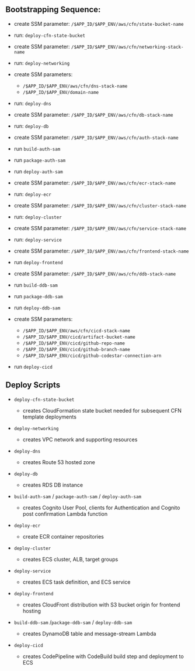 ## Bootstrapping Sequence:

- create SSM parameter: `/$APP_ID/$APP_ENV/aws/cfn/state-bucket-name`
- run: `deploy-cfn-state-bucket`

- create SSM parameter: `/$APP_ID/$APP_ENV/aws/cfn/networking-stack-name`
- run: `deploy-networking`

- create SSM parameters:
    - `/$APP_ID/$APP_ENV/aws/cfn/dns-stack-name`
    - `/$APP_ID/$APP_ENV/domain-name`
- run: `deploy-dns`

- create SSM parameter: `/$APP_ID/$APP_ENV/aws/cfn/db-stack-name`
- run: `deploy-db`

- create SSM parameter: `/$APP_ID/$APP_ENV/aws/cfn/auth-stack-name`
- run `build-auth-sam`
- run `package-auth-sam`
- run `deploy-auth-sam`

- create SSM parameter: `/$APP_ID/$APP_ENV/aws/cfn/ecr-stack-name`
- run: `deploy-ecr`

- create SSM parameter: `/$APP_ID/$APP_ENV/aws/cfn/cluster-stack-name`
- run: `deploy-cluster`

- create SSM parameter: `/$APP_ID/$APP_ENV/aws/cfn/service-stack-name`
- run: `deploy-service`

- create SSM parameter: `/$APP_ID/$APP_ENV/aws/cfn/frontend-stack-name`
- run `deploy-frontend`

- create SSM parameter: `/$APP_ID/$APP_ENV/aws/cfn/ddb-stack-name`
- run `build-ddb-sam`
- run `package-ddb-sam`
- run `deploy-ddb-sam`

- create SSM parameters:
    - `/$APP_ID/$APP_ENV/aws/cfn/cicd-stack-name`
    - `/$APP_ID/$APP_ENV/cicd/artifact-bucket-name`
    - `/$APP_ID/$APP_ENV/cicd/github-repo-name`
    - `/$APP_ID/$APP_ENV/cicd/github-branch-name`
    - `/$APP_ID/$APP_ENV/cicd/github-codestar-connection-arn`
- run `deploy-cicd`

## Deploy Scripts
- `deploy-cfn-state-bucket`
    - creates CloudFormation state bucket needed for subsequent CFN template deployments

- `deploy-networking`
    - creates VPC network and supporting resources

- `deploy-dns`
    - creates Route 53 hosted zone

- `deploy-db`
    - creates RDS DB instance

- `build-auth-sam` / `package-auth-sam` / `deploy-auth-sam`
    - creates Cognito User Pool, clients for Authentication and Cognito post confirmation Lambda function

- `deploy-ecr`
    - create ECR container repositories

- `deploy-cluster`
    - creates ECS cluster, ALB, target groups

- `deploy-service`
    - creates ECS task definition, and ECS service

- `deploy-frontend`
    - creates CloudFront distribution with S3 bucket origin for frontend hosting

- `build-ddb-sam` /`package-ddb-sam` / `deploy-ddb-sam`
    - creates DynamoDB table and message-stream Lambda

- `deploy-cicd`
    - creates CodePipeline with CodeBuild build step and deployment to ECS
